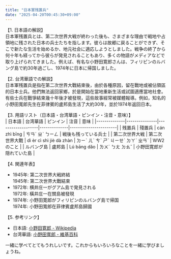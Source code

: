 ```yaml
---
title: "日本軍残置兵"
date: "2025-04-20T00:45:30+09:00"
---
```


【1. 日本語の解説】  
日本軍残置兵とは、第二次世界大戦が終わった後も、さまざまな理由で戦地や占領地に残された日本の兵士たちを指します。彼らは故郷に戻ることができず、そこで新たな生活を始めるか、地元社会に適応しようとしました。戦争の終了から何十年も経ってから彼らが発見されることもあり、多くの物語がメディアなどで取り上げられてきました。例えば、有名な小野田寛郎さんは、フィリピンのルバング島で約30年過ごし、1974年に日本に帰国しました。

【2. 台湾華語での解説】  
日本軍残置兵是指在第二次世界大戰結束後，由於各種原因，留在戰地或被佔領區的日本士兵。他們無法返回家鄉，於是開始在當地重新生活或試圖適應當地社會。有些士兵在戰爭結束幾十年後才被發現，這些故事經常被媒體報導。例如，知名的小野田寬郎先生在菲律賓的盧邦島生活了大約30年，並於1974年返回日本。

【3. 用語リスト（日本語・台湾華語・ピンイン・注音・意味）】  
| 日本語       | 台湾華語      | ピンイン          | 注音         | 意味                  |
|--------------|---------------|-------------------|--------------|-----------------------|
| 残置兵       | 殘置兵       | cán zhì bīng     | ㄘㄢˊ ㄓˋ ㄅㄧㄥ | 戦後も残っている兵士 |
| 第二次世界大戦 | 第二次世界大戰 | dì èr cì shì jiè dà zhàn | ㄉㄧˋ ㄦˋ ㄘˋ ㄕˋ ㄐㄧㄝˋ ㄉㄚˋ ㄓㄢˋ | WW2のこと            |
| ルバング島   | 盧邦島       | Lú bāng dǎo      | ㄌㄨˊ ㄅㄤ ㄉㄠˇ | 小野田寛郎が隠れていた島 |

【4. 関連年表】  
- 1945年: 第二次世界大戦終結  
  1945年: 第二次世界大戰結束
- 1972年: 横井庄一がグアム島で発見される  
  1972年: 橫井庄一在關島被發現
- 1974年: 小野田寛郎がフィリピンのルバング島で帰国  
  1974年: 小野田寬郎在菲律賓盧邦島歸國

【5. 参考リンク】  
- 日本語: [小野田寛郎 - Wikipedia](https://ja.wikipedia.org/wiki/小野田寛郎)  
- 台湾華語: [小野田寬郎 - 維基百科](https://zh.wikipedia.org/zh-tw/小野田寬郎)

一緒に学べてとてもうれしいです。これからもいろいろなことを一緒に学びましょうね。